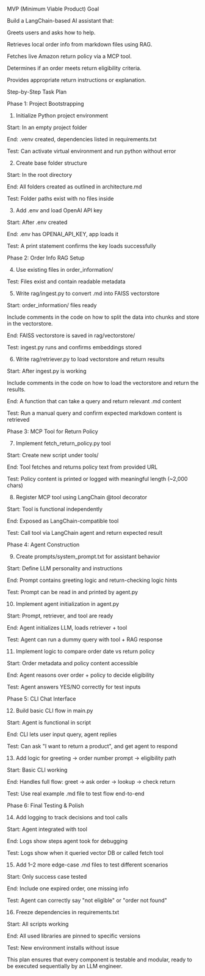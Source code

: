 MVP (Minimum Viable Product) Goal

Build a LangChain-based AI assistant that:

Greets users and asks how to help.

Retrieves local order info from markdown files using RAG.

Fetches live Amazon return policy via a MCP tool.

Determines if an order meets return eligibility criteria.

Provides appropriate return instructions or explanation.

Step-by-Step Task Plan

Phase 1: Project Bootstrapping

1. Initialize Python project environment

Start: In an empty project folder

End: .venv created, dependencies listed in requirements.txt

Test: Can activate virtual environment and run python without error

2. Create base folder structure

Start: In the root directory

End: All folders created as outlined in architecture.md

Test: Folder paths exist with no files inside

3. Add .env and load OpenAI API key

Start: After .env created

End: .env has OPENAI_API_KEY, app loads it

Test: A print statement confirms the key loads successfully

Phase 2: Order Info RAG Setup

4. Use existing files in order_information/

Test: Files exist and contain readable metadata

5. Write rag/ingest.py to convert .md into FAISS vectorstore

Start: order_information/ files ready

Include comments in the code on how to split the data into chunks and store in the vectorstore.

End: FAISS vectorstore is saved in rag/vectorstore/

Test: ingest.py runs and confirms embeddings stored

6. Write rag/retriever.py to load vectorstore and return results

Start: After ingest.py is working

Include comments in the code on how to load the vectorstore and return the results.

End: A function that can take a query and return relevant .md content

Test: Run a manual query and confirm expected markdown content is retrieved

Phase 3: MCP Tool for Return Policy

7. Implement fetch_return_policy.py tool

Start: Create new script under tools/

End: Tool fetches and returns policy text from provided URL

Test: Policy content is printed or logged with meaningful length (~2,000 chars)

8. Register MCP tool using LangChain @tool decorator

Start: Tool is functional independently

End: Exposed as LangChain-compatible tool

Test: Call tool via LangChain agent and return expected result

Phase 4: Agent Construction

9. Create prompts/system_prompt.txt for assistant behavior

Start: Define LLM personality and instructions

End: Prompt contains greeting logic and return-checking logic hints

Test: Prompt can be read in and printed by agent.py

10. Implement agent initialization in agent.py

Start: Prompt, retriever, and tool are ready

End: Agent initializes LLM, loads retriever + tool

Test: Agent can run a dummy query with tool + RAG response

11. Implement logic to compare order date vs return policy

Start: Order metadata and policy content accessible

End: Agent reasons over order + policy to decide eligibility

Test: Agent answers YES/NO correctly for test inputs

Phase 5: CLI Chat Interface

12. Build basic CLI flow in main.py

Start: Agent is functional in script

End: CLI lets user input query, agent replies

Test: Can ask "I want to return a product", and get agent to respond

13. Add logic for greeting → order number prompt → eligibility path

Start: Basic CLI working

End: Handles full flow: greet → ask order → lookup → check return

Test: Use real example .md file to test flow end-to-end

Phase 6: Final Testing & Polish

14. Add logging to track decisions and tool calls

Start: Agent integrated with tool

End: Logs show steps agent took for debugging

Test: Logs show when it queried vector DB or called fetch tool

15. Add 1–2 more edge-case .md files to test different scenarios

Start: Only success case tested

End: Include one expired order, one missing info

Test: Agent can correctly say "not eligible" or "order not found"

16. Freeze dependencies in requirements.txt

Start: All scripts working

End: All used libraries are pinned to specific versions

Test: New environment installs without issue

This plan ensures that every component is testable and modular, ready to be executed sequentially by an LLM engineer.

